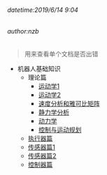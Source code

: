 ###### datetime:2019/6/14 9:04

###### author:nzb

> 用来查看单个文档是否出错

- 机器人基础知识
  - 理论篇
    - [运动学1](./Robot/Basics/01-机器人基础知识学习笔记-理论篇-运动学1.md)
    - [运动学2](./Robot/Basics/02-机器人基础知识学习笔记-理论篇-运动学2.md)
    - [速度分析和雅可比矩阵](./Robot/Basics/03-机器人基础知识学习笔记-理论篇-速度分析和雅可比矩阵.md)
    - [静力学分析](./Robot/Basics/04-机器人基础知识学习笔记-理论篇-静力学分析.md)
    - [动力学](./Robot/Basics/05-机器人基础知识学习笔记-理论篇-动力学.md)
    - [控制与运动规划](./Robot/Basics/06-机器人基础知识学习笔记-理论篇-控制与运动规划.md)
  - [执行器篇](./Robot/Basics/07-机器人基础知识学习笔记-执行器篇.md)
  - [传感器篇1](./Robot/Basics/08-机器人基础知识学习笔记-传感器篇1.md)
  - [传感器篇2](./Robot/Basics/09-机器人基础知识学习笔记-传感器篇2.md)
  - [控制器篇](./Robot/Basics/10-机器人基础知识学习笔记-控制器篇.md)